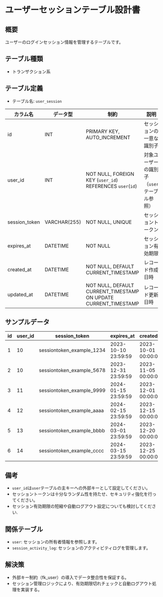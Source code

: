 # ユーザーセッションテーブル設計書

## 概要
ユーザーのログインセッション情報を管理するテーブルです。

## テーブル種類
- トランザクション系

## テーブル定義
- テーブル名: `user_session`

| カラム名       | データ型      | 制約                                      | 説明                                  |
|----------------|---------------|-------------------------------------------|---------------------------------------|
| id             | INT           | PRIMARY KEY, AUTO_INCREMENT               | セッションの一意な識別子               |
| user_id        | INT           | NOT NULL, FOREIGN KEY (`user_id`) REFERENCES `user`(`id`) | 対象ユーザーの識別子（`user` テーブル参照）|
| session_token  | VARCHAR(255)  | NOT NULL, UNIQUE                          | セッショントークン                     |
| expires_at     | DATETIME      | NOT NULL                                  | セッション有効期限                     |
| created_at     | DATETIME      | NOT NULL, DEFAULT CURRENT_TIMESTAMP       | レコード作成日時                       |
| updated_at     | DATETIME      | NOT NULL, DEFAULT CURRENT_TIMESTAMP ON UPDATE CURRENT_TIMESTAMP | レコード更新日時   |

## サンプルデータ

| id | user_id | session_token               | expires_at           | created_at           | updated_at           |
|----|---------|-----------------------------|----------------------|----------------------|----------------------|
| 1  | 10      | sessiontoken_example_1234  | 2023-10-10 23:59:59  | 2023-10-01 00:00:00  | 2023-10-01 00:00:00  |
| 2  | 10      | sessiontoken_example_5678  | 2023-12-31 23:59:59  | 2023-11-05 00:00:00  | 2023-11-05 00:00:00  |
| 3  | 11      | sessiontoken_example_9999  | 2024-01-15 23:59:59  | 2023-12-01 00:00:00  | 2023-12-01 00:00:00  |
| 4  | 12      | sessiontoken_example_aaaa  | 2024-02-15 23:59:59  | 2023-12-15 00:00:00  | 2023-12-15 00:00:00  |
| 5  | 13      | sessiontoken_example_bbbb  | 2024-03-01 23:59:59  | 2023-12-20 00:00:00  | 2023-12-20 00:00:00  |
| 6  | 14      | sessiontoken_example_cccc  | 2024-03-15 23:59:59  | 2023-12-25 00:00:00  | 2023-12-25 00:00:00  |

## 備考
- `user_id`は`user`テーブルの主キーへの外部キーとして設定してください。
- セッショントークンは十分なランダム性を持たせ、セキュリティ強化を行ってください。
- セッション有効期限の短縮や自動ログアウト設定についても検討してください.

## 関係テーブル
- `user`: セッションの所有者情報を参照します。
- `session_activity_log`: セッションのアクティビティログを管理します。

## 解決策
- 外部キー制約（fk_user）の導入でデータ整合性を保証する。
- セッション管理ロジックにより、有効期限切れチェックと自動ログアウト処理を実装する。
